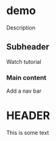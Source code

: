 # demo

Description

## Subheader

Watch tutorial

### Main content

Add a nav bar

# HEADER

This is some text
